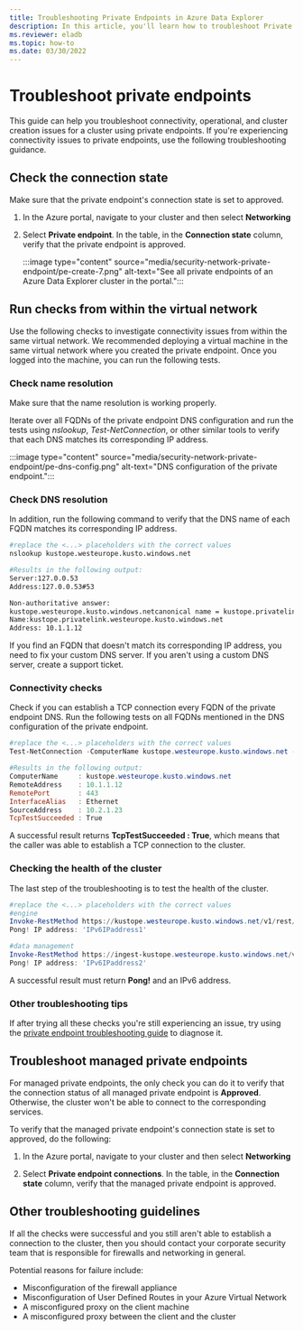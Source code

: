 ```yaml
---
title: Troubleshooting Private Endpoints in Azure Data Explorer
description: In this article, you'll learn how to troubleshoot Private Endpoints in Azure Data Explorer.
ms.reviewer: eladb
ms.topic: how-to
ms.date: 03/30/2022
---
```


# Troubleshoot private endpoints

This guide can help you troubleshoot connectivity, operational, and cluster creation issues for a cluster using private endpoints. If you're experiencing connectivity issues to private endpoints, use the following troubleshooting guidance.

## Check the connection state

Make sure that the private endpoint's connection state is set to approved.

1. In the Azure portal, navigate to your cluster and then select **Networking**

1. Select **Private endpoint**. In the table, in the **Connection state** column, verify that the private endpoint is approved.

    :::image type="content" source="media/security-network-private-endpoint/pe-create-7.png" alt-text="See all private endpoints of an Azure Data Explorer cluster in the portal.":::

## Run checks from within the virtual network

Use the following checks to investigate connectivity issues from within the same virtual network. We recommended deploying a virtual machine in the same virtual network where you created the private endpoint. Once you logged into the machine, you can run the following tests.

### Check name resolution

Make sure that the name resolution is working properly.

Iterate over all FQDNs of the private endpoint DNS configuration and run the tests using *nslookup*, *Test-NetConnection*, or other similar tools to verify that each DNS matches its corresponding IP address.

:::image type="content" source="media/security-network-private-endpoint/pe-dns-config.png" alt-text="DNS configuration of the private endpoint.":::

### Check DNS resolution

In addition, run the following command to verify that the DNS name of each FQDN matches its corresponding IP address.

```bash
#replace the <...> placeholders with the correct values
nslookup kustope.westeurope.kusto.windows.net

#Results in the following output:
Server:127.0.0.53
Address:127.0.0.53#53

Non-authoritative answer:
kustope.westeurope.kusto.windows.netcanonical name = kustope.privatelink.westeurope.kusto.windows.net.
Name:kustope.privatelink.westeurope.kusto.windows.net
Address: 10.1.1.12
```

If you find an FQDN that doesn't match its corresponding IP address, you need to fix your custom DNS server. If you aren't using a custom DNS server, create a support ticket.

### Connectivity checks

Check if you can establish a TCP connection every FQDN of the private endpoint DNS. Run the following tests on all FQDNs mentioned in the DNS configuration of the private endpoint.

```Powershell
#replace the <...> placeholders with the correct values
Test-NetConnection -ComputerName kustope.westeurope.kusto.windows.net -Port 443

#Results in the following output:
ComputerName     : kustope.westeurope.kusto.windows.net
RemoteAddress    : 10.1.1.12
RemotePort       : 443
InterfaceAlias   : Ethernet
SourceAddress    : 10.2.1.23
TcpTestSucceeded : True
```

A successful result returns **TcpTestSucceeded : True**, which means that the caller was able to establish a TCP connection to the cluster.

### Checking the health of the cluster

The last step of the troubleshooting is to test the health of the cluster.

```Powershell
#replace the <...> placeholders with the correct values
#engine
Invoke-RestMethod https://kustope.westeurope.kusto.windows.net/v1/rest/ping
Pong! IP address: 'IPv6IPaddress1'

#data management
Invoke-RestMethod https://ingest-kustope.westeurope.kusto.windows.net/v1/rest/ping
Pong! IP address: 'IPv6IPaddress2'
```

A successful result must return **Pong!** and an IPv6 address.

### Other troubleshooting tips

If after trying all these checks you're still experiencing an issue, try using the [private endpoint troubleshooting guide](/azure/private-link/troubleshoot-private-endpoint-connectivity#diagnose-connectivity-problems) to diagnose it.

## Troubleshoot managed private endpoints

For managed private endpoints, the only check you can do it to verify that the connection status of all managed private endpoint is **Approved**. Otherwise, the cluster won't be able to connect to the corresponding services.

To verify that the managed private endpoint's connection state is set to approved, do the following:

1. In the Azure portal, navigate to your cluster and then select **Networking**

1. Select **Private endpoint connections**. In the table, in the **Connection state** column, verify that the managed private endpoint is approved.

## Other troubleshooting guidelines

If all the checks were successful and you still aren't able to establish a connection to the cluster, then you should contact your corporate security team that is responsible for firewalls and networking in general.

Potential reasons for failure include:

* Misconfiguration of the firewall appliance
* Misconfiguration of User Defined Routes in your Azure Virtual Network
* A misconfigured proxy on the client machine
* A misconfigured proxy between the client and the cluster
